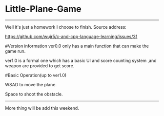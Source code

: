 # Little-Plane-Game
---
Well it's just a homework I choose to finish.
Source address:

https://github.com/wujr5/c-and-cpp-language-learning/issues/31

#Version information
ver0.0 only has a main function that can make the game run.

ver1.0 is a formal one which has a basic UI and score counting system ,and weapon are provided to get score.

#Basic Operation(up to ver1.0)

WSAD to move the plane.

Space to shoot the obstacle.

---
More thing will be add this weekend.
